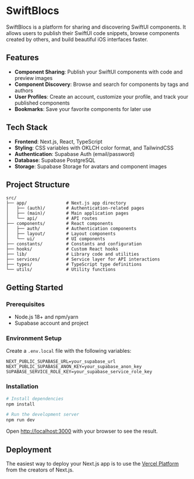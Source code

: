 # SwiftBlocs

SwiftBlocs is a platform for sharing and discovering SwiftUI components. It allows users to publish their SwiftUI code snippets, browse components created by others, and build beautiful iOS interfaces faster.

## Features

- **Component Sharing**: Publish your SwiftUI components with code and preview images
- **Component Discovery**: Browse and search for components by tags and authors
- **User Profiles**: Create an account, customize your profile, and track your published components
- **Bookmarks**: Save your favorite components for later use

## Tech Stack

- **Frontend**: Next.js, React, TypeScript
- **Styling**: CSS variables with OKLCH color format, and TailwindCSS
- **Authentication**: Supabase Auth (email/password)
- **Database**: Supabase PostgreSQL
- **Storage**: Supabase Storage for avatars and component images

## Project Structure

```
src/
├── app/               # Next.js app directory
│   ├── (auth)/        # Authentication-related pages
│   ├── (main)/        # Main application pages
│   └── api/           # API routes
├── components/        # React components
│   ├── auth/          # Authentication components
│   ├── layout/        # Layout components
│   └── ui/            # UI components
├── constants/         # Constants and configuration
├── hooks/             # Custom React hooks
├── lib/               # Library code and utilities
├── services/          # Service layer for API interactions
├── types/             # TypeScript type definitions
└── utils/             # Utility functions
```

## Getting Started

### Prerequisites

- Node.js 18+ and npm/yarn
- Supabase account and project

### Environment Setup

Create a `.env.local` file with the following variables:

```
NEXT_PUBLIC_SUPABASE_URL=your_supabase_url
NEXT_PUBLIC_SUPABASE_ANON_KEY=your_supabase_anon_key
SUPABASE_SERVICE_ROLE_KEY=your_supabase_service_role_key
```

### Installation

```bash
# Install dependencies
npm install

# Run the development server
npm run dev
```

Open [http://localhost:3000](http://localhost:3000) with your browser to see the result.

## Deployment

The easiest way to deploy your Next.js app is to use the [Vercel Platform](https://vercel.com) from the creators of Next.js.
